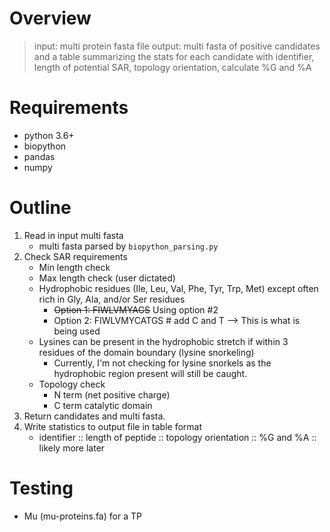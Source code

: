 # Overview
> input: multi protein fasta file
> output: multi fasta of positive candidates and a table summarizing the stats for each candidate with identifier, length of potential SAR, topology orientation, calculate %G and %A

# Requirements
* python 3.6+
* biopython
* pandas
* numpy

# Outline
1. Read in input multi fasta
    * multi fasta parsed by `biopython_parsing.py`
2. Check SAR requirements
    * Min length check
    * Max length check (user dictated)
    * Hydrophobic residues (Ile, Leu, Val, Phe, Tyr, Trp, Met) except often rich in Gly, Ala, and/or Ser residues
        * <s>Option 1: FIWLVMYAGS</s> Using option #2
        * Option 2: FIWLVMYCATGS # add C and T --> This is what is being used
    * Lysines can be present in the hydrophobic stretch if within 3 residues of the domain boundary (lysine snorkeling)
        * Currently, I'm not checking for lysine snorkels as the hydrophobic region present will still be caught.
    * Topology check
        * N term (net positive charge)
        * C term catalytic domain
3. Return candidates and multi fasta.
4. Write statistics to output file in table format
    * identifier :: length of peptide :: topology orientation :: %G and %A :: likely more later

# Testing
* Mu (mu-proteins.fa) for a TP